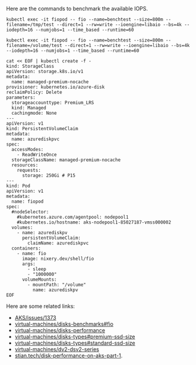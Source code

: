 Here are the commands to benchmark the available IOPS.

```
kubectl exec -it fiopod -- fio --name=benchtest --size=800m --filename=/tmp/test --direct=1 --rw=write --ioengine=libaio --bs=4k --iodepth=16 --numjobs=1 --time_based --runtime=60

kubectl exec -it fiopod -- fio --name=benchtest --size=800m --filename=/volume/test --direct=1 --rw=write --ioengine=libaio --bs=4k --iodepth=16 --numjobs=1 --time_based --runtime=60
```

```
cat << EOF | kubectl create -f -
kind: StorageClass
apiVersion: storage.k8s.io/v1
metadata:
  name: managed-premium-nocache
provisioner: kubernetes.io/azure-disk
reclaimPolicy: Delete
parameters:
  storageaccounttype: Premium_LRS
  kind: Managed
  cachingmode: None
---
apiVersion: v1
kind: PersistentVolumeClaim
metadata:
  name: azurediskpvc
spec:
  accessModes:
    - ReadWriteOnce
  storageClassName: managed-premium-nocache
  resources:
    requests:
      storage: 250Gi # P15
---
kind: Pod
apiVersion: v1
metadata:
  name: fiopod
spec:
  #nodeSelector:
    #kubernetes.azure.com/agentpool: nodepool1
    #kubernetes.io/hostname: aks-nodepool1-85027187-vmss000002
  volumes:
    - name: azurediskpv
      persistentVolumeClaim:
        claimName: azurediskpvc
  containers:
    - name: fio
      image: nixery.dev/shell/fio
      args:
        - sleep
        - "1000000"
      volumeMounts:
        - mountPath: "/volume"
          name: azurediskpv
EOF
```

Here are some related links:
- [AKS/issues/1373](https://github.com/Azure/AKS/issues/1373)
- [virtual-machines/disks-benchmarks#fio](https://learn.microsoft.com/en-us/azure/virtual-machines/disks-benchmarks#fio)
- [virtual-machines/disks-performance](https://learn.microsoft.com/en-us/azure/virtual-machines/disks-performance)
- [virtual-machines/disks-types#premium-ssd-size](https://learn.microsoft.com/en-us/azure/virtual-machines/disks-types#premium-ssd-size)
- [virtual-machines/disks-types#standard-ssd-size](https://learn.microsoft.com/en-us/azure/virtual-machines/disks-types#standard-ssd-size)
- [virtual-machines/dv2-dsv2-series](https://learn.microsoft.com/en-us/azure/virtual-machines/dv2-dsv2-series)
- [stian.tech/disk-performance-on-aks-part-1](https://stian.tech/disk-performance-on-aks-part-1/).
